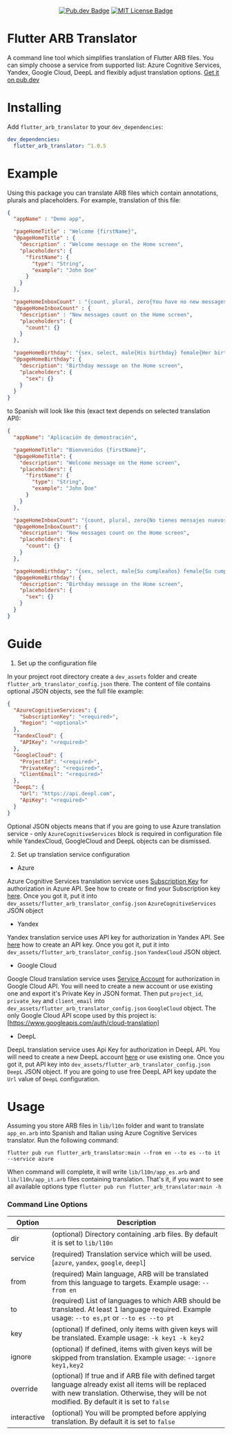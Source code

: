 <p align="center">
    <a href="https://pub.dev/packages/flutter_arb_translator"><img src="https://img.shields.io/pub/v/flutter_arb_translator.svg" alt="Pub.dev Badge"></a>
    <a href="https://opensource.org/licenses/MIT"><img src="https://img.shields.io/badge/license-MIT-green.svg" alt="MIT License Badge"></a>
</p>

# Flutter ARB Translator

A command line tool which simplifies translation of Flutter ARB files. You can simply choose a service from supported list: Azure Cognitive Services, Yandex, Google Cloud, DeepL and flexibly adjust translation options. [Get it on pub.dev](https://pub.dev/packages/flutter_arb_translator)

# Installing
Add `flutter_arb_translator` to your `dev_dependencies`:
```yaml
dev_dependencies:
  flutter_arb_translator: ^1.0.5
```

# Example

Using this package you can translate ARB files which contain annotations, plurals and placeholders. For example, translation of this file:
```json
{
  "appName" : "Demo app",

  "pageHomeTitle" : "Welcome {firstName}",
  "@pageHomeTitle" : {
    "description" : "Welcome message on the Home screen",
    "placeholders": {
      "firstName": {
        "type": "String",
        "example": "John Doe"
      }
    }
  },

  "pageHomeInboxCount" : "{count, plural, zero{You have no new messages} one{You have 1 new message} other{You have {count} new messages}}",
  "@pageHomeInboxCount" : {
    "description" : "New messages count on the Home screen",
    "placeholders": {
      "count": {}
    }
  },

  "pageHomeBirthday": "{sex, select, male{His birthday} female{Her birthday} other{Their birthday}}",
  "@pageHomeBirthday": {
    "description": "Birthday message on the Home screen",
    "placeholders": {
      "sex": {}
    }
  }
}
```
to Spanish will look like this (exact text depends on selected translation API):
```json
{
  "appName": "Aplicación de demostración",

  "pageHomeTitle": "Bienvenidos {firstName}",
  "@pageHomeTitle": {
    "description": "Welcome message on the Home screen",
    "placeholders": {
      "firstName": {
        "type": "String",
        "example": "John Doe"
      }
    }
  },

  "pageHomeInboxCount": "{count, plural, zero{No tienes mensajes nuevos} one{Tienes 1 mensaje nuevo} other{Has {count} nuevos mensajes}}",
  "@pageHomeInboxCount": {
    "description": "New messages count on the Home screen",
    "placeholders": {
      "count": {}
    }
  },

  "pageHomeBirthday": "{sex, select, male{Su cumpleaños} female{Su cumpleaños} other{Su cumpleaños}}",
  "@pageHomeBirthday": {
    "description": "Birthday message on the Home screen",
    "placeholders": {
      "sex": {}
    }
  }
}
```

# Guide
1. Set up the configuration file

In your project root directory create a `dev_assets` folder and create `flutter_arb_translator_config.json` there. The content of file contains optional JSON objects, see the full file example:
```json
{
  "AzureCognitiveServices": {
    "SubscriptionKey": "<required>",
    "Region": "<optional>"
  },
  "YandexCloud": {
    "APIKey": "<required>"
  },
  "GoogleCloud": {
    "ProjectId": "<required>",
    "PrivateKey": "<required>",
    "ClientEmail": "<required>"
  },
  "DeepL": {
    "Url": "https://api.deepl.com",
    "ApiKey": "<required>"
  }
}
```
Optional JSON objects means that if you are going to use Azure translation service - only `AzureCognitiveServices` block is required in configuration file while YandexCloud, GoogleCloud and DeepL objects can be dismissed.

2. Set up translation service configuration

- Azure

Azure Cognitive Services translation service uses [Subscription Key](https://docs.microsoft.com/en-us/azure/cognitive-services/authentication?tabs=powershell) for authorization in Azure API. See how to create or find your Subscription key [here](https://docs.microsoft.com/en-us/azure/cognitive-services/authentication?tabs=powershell#prerequisites). Once you got it, put it into `dev_assets/flutter_arb_translator_config.json` `AzureCognitiveServices` JSON object

- Yandex

Yandex translation service uses API key for authorization in Yandex API. See [here](https://cloud.yandex.com/en-ru/docs/iam/operations/api-key/create) how to create an API key. Once you got it, put it into `dev_assets/flutter_arb_translator_config.json` `YandexCloud` JSON object.

- Google Cloud

Google Cloud translation service uses [Service Account](https://cloud.google.com/iam/docs/service-accounts) for authorization in Google Cloud API. You will need to create a new account or use existing one and export it's Private Key in JSON format. Then put `project_id`, `private_key` and `client_email` into `dev_assets/flutter_arb_translator_config.json` `GoogleCloud` object. The only Google Cloud API scope used by this project is: [https://www.googleapis.com/auth/cloud-translation]

- DeepL

DeepL translation service uses Api Key for authorization in DeepL API. You will need to create a new DeepL account [here](https://www.deepl.com/pro-api?cta=header-pro-api) or use existing one. Once you got it, put API key into `dev_assets/flutter_arb_translator_config.json` `DeepL` JSON object. If you are going to use free DeepL API key update the `Url` value of `DeepL` configuration.

# Usage
Assuming you store ARB files in `lib/l10n` folder and want to translate `app_en.arb` into Spanish and Italian using Azure Cognitive Services translator. Run the following command:
```shell
flutter pub run flutter_arb_translator:main --from en --to es --to it --service azure
```
When command will complete, it will write `lib/l10n/app_es.arb` and `lib/l10n/app_it.arb` files containing translation. That's it, if you want to see all available options type `flutter pub run flutter_arb_translator:main -h`

### Command Line Options
Option       | Description
-------------| -------------
dir          | (optional) Directory containing .arb files. By default it is set to `lib/l10n`
service      | (required) Translation service which will be used. [`azure`, `yandex`, `google`, `deepl`]
from         | (required) Main language, ARB will be translated from this language to targets. Example usage: `--from en`
to           | (required) List of languages to which ARB should be translated. At least 1 language required. Example usage: `--to es,pt` or `--to es --to pt`
key          | (optional) If defined, only items with given keys will be translated. Example usage: `-k key1 -k key2`
ignore       | (optional) If defined, items with given keys will be skipped from translation. Example usage: `--ignore key1,key2`
override     | (optional) If true and if ARB file with defined target language already exist all items will be replaced with new translation. Otherwise, they will be not modified. By default it is set to `false`
interactive  | (optional) You will be prompted before applying translation. By default it is set to `false`
